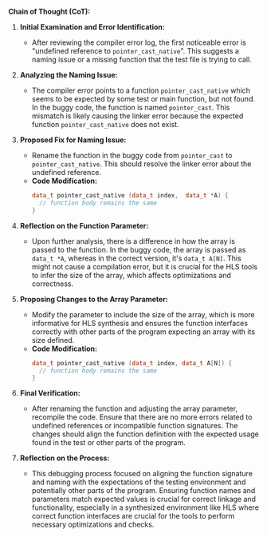 **Chain of Thought (CoT):**

1. **Initial Examination and Error Identification:**
   - After reviewing the compiler error log, the first noticeable error is "undefined reference to `pointer_cast_native`". This suggests a naming issue or a missing function that the test file is trying to call.

2. **Analyzing the Naming Issue:**
   - The compiler error points to a function `pointer_cast_native` which seems to be expected by some test or main function, but not found. In the buggy code, the function is named `pointer_cast`. This mismatch is likely causing the linker error because the expected function `pointer_cast_native` does not exist.

3. **Proposed Fix for Naming Issue:**
   - Rename the function in the buggy code from `pointer_cast` to `pointer_cast_native`. This should resolve the linker error about the undefined reference.
   - **Code Modification:**
     ```cpp
     data_t pointer_cast_native (data_t index,  data_t *A) {
       // function body remains the same
     }
     ```

4. **Reflection on the Function Parameter:**
   - Upon further analysis, there is a difference in how the array is passed to the function. In the buggy code, the array is passed as `data_t *A`, whereas in the correct version, it's `data_t A[N]`. This might not cause a compilation error, but it is crucial for the HLS tools to infer the size of the array, which affects optimizations and correctness.

5. **Proposing Changes to the Array Parameter:**
   - Modify the parameter to include the size of the array, which is more informative for HLS synthesis and ensures the function interfaces correctly with other parts of the program expecting an array with its size defined.
   - **Code Modification:**
     ```cpp
     data_t pointer_cast_native (data_t index, data_t A[N]) {
       // function body remains the same
     }
     ```

6. **Final Verification:**
   - After renaming the function and adjusting the array parameter, recompile the code. Ensure that there are no more errors related to undefined references or incompatible function signatures. The changes should align the function definition with the expected usage found in the test or other parts of the program.

7. **Reflection on the Process:**
   - This debugging process focused on aligning the function signature and naming with the expectations of the testing environment and potentially other parts of the program. Ensuring function names and parameters match expected values is crucial for correct linkage and functionality, especially in a synthesized environment like HLS where correct function interfaces are crucial for the tools to perform necessary optimizations and checks.